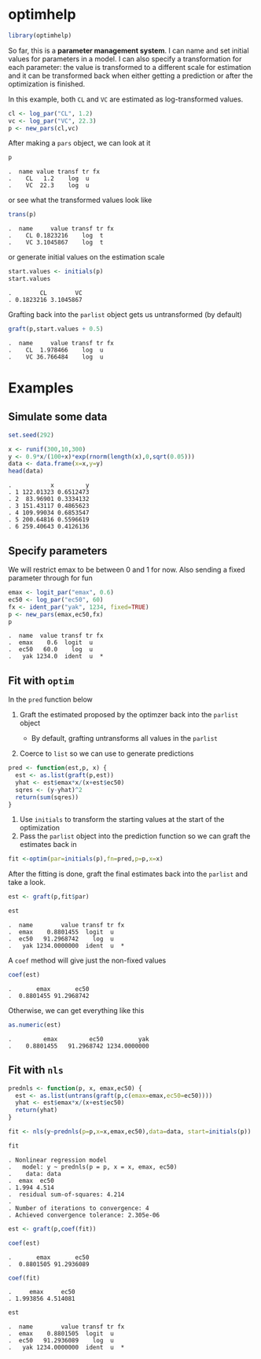 optimhelp
=========

``` r
library(optimhelp)
```

So far, this is a **parameter management system**. I can name and set initial values for parameters in a model. I can also specify a transformation for each parameter: the value is transformed to a different scale for estimation and it can be transformed back when either getting a prediction or after the optimization is finished.

In this example, both `CL` and `VC` are estimated as log-transformed values.

``` r
cl <- log_par("CL", 1.2)
vc <- log_par("VC", 22.3)
p <- new_pars(cl,vc)
```

After making a `pars` object, we can look at it

``` r
p
```

    .  name value transf tr fx
    .    CL   1.2    log  u   
    .    VC  22.3    log  u

or see what the transformed values look like

``` r
trans(p)
```

    .  name     value transf tr fx
    .    CL 0.1823216    log  t   
    .    VC 3.1045867    log  t

or generate initial values on the estimation scale

``` r
start.values <- initials(p)
start.values
```

    .        CL        VC 
    . 0.1823216 3.1045867

Grafting back into the `parlist` object gets us untransformed (by default)

``` r
graft(p,start.values + 0.5)
```

    .  name     value transf tr fx
    .    CL  1.978466    log  u   
    .    VC 36.766484    log  u

Examples
========

Simulate some data
------------------

``` r
set.seed(292)

x <- runif(300,10,300)
y <- 0.9*x/(100+x)*exp(rnorm(length(x),0,sqrt(0.05)))
data <- data.frame(x=x,y=y)
head(data)
```

    .           x         y
    . 1 122.01323 0.6512473
    . 2  83.96901 0.3334132
    . 3 151.43117 0.4865623
    . 4 109.99034 0.6853547
    . 5 200.64816 0.5596619
    . 6 259.40643 0.4126136

Specify parameters
------------------

We will restrict emax to be between 0 and 1 for now. Also sending a fixed parameter through for fun

``` r
emax <- logit_par("emax", 0.6)
ec50 <- log_par("ec50", 60)
fx <- ident_par("yak", 1234, fixed=TRUE)
p <- new_pars(emax,ec50,fx)
p
```

    .  name  value transf tr fx
    .  emax    0.6  logit  u   
    .  ec50   60.0    log  u   
    .   yak 1234.0  ident  u  *

Fit with `optim`
----------------

In the `pred` function below

1.  Graft the estimated proposed by the optimzer back into the `parlist` object
    -   By default, grafting untransforms all values in the `parlist`

2.  Coerce to `list` so we can use to generate predictions

``` r
pred <- function(est,p, x) {
  est <- as.list(graft(p,est))
  yhat <- est$emax*x/(x+est$ec50)
  sqres <- (y-yhat)^2
  return(sum(sqres))
}
```

1.  Use `initials` to transform the starting values at the start of the optimization
2.  Pass the `parlist` object into the prediction function so we can graft the estimates back in

``` r
fit <-optim(par=initials(p),fn=pred,p=p,x=x)
```

After the fitting is done, graft the final estimates back into the `parlist` and take a look.

``` r
est <- graft(p,fit$par)

est
```

    .  name        value transf tr fx
    .  emax    0.8801455  logit  u   
    .  ec50   91.2968742    log  u   
    .   yak 1234.0000000  ident  u  *

A `coef` method will give just the non-fixed values

``` r
coef(est)
```

    .       emax       ec50 
    .  0.8801455 91.2968742

Otherwise, we can get everything like this

``` r
as.numeric(est)
```

    .         emax         ec50          yak 
    .    0.8801455   91.2968742 1234.0000000

Fit with `nls`
--------------

``` r
prednls <- function(p, x, emax,ec50) {
  est <- as.list(untrans(graft(p,c(emax=emax,ec50=ec50))))
  yhat <- est$emax*x/(x+est$ec50)
  return(yhat)
}

fit <- nls(y~prednls(p=p,x=x,emax,ec50),data=data, start=initials(p))

fit
```

    . Nonlinear regression model
    .   model: y ~ prednls(p = p, x = x, emax, ec50)
    .    data: data
    .  emax  ec50 
    . 1.994 4.514 
    .  residual sum-of-squares: 4.214
    . 
    . Number of iterations to convergence: 4 
    . Achieved convergence tolerance: 2.305e-06

``` r
est <- graft(p,coef(fit))

coef(est)
```

    .       emax       ec50 
    .  0.8801505 91.2936089

``` r
coef(fit)
```

    .     emax     ec50 
    . 1.993856 4.514081

``` r
est
```

    .  name        value transf tr fx
    .  emax    0.8801505  logit  u   
    .  ec50   91.2936089    log  u   
    .   yak 1234.0000000  ident  u  *
